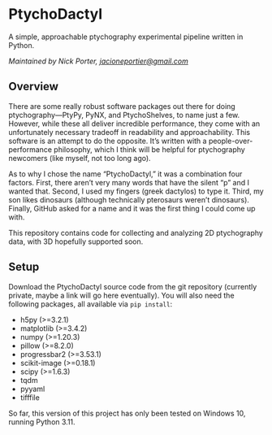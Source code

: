 # PtychoDactyl
A simple, approachable ptychography experimental pipeline written in Python.

*Maintained by Nick Porter, jacioneportier@gmail.com*

## Overview
There are some really robust software packages out there for doing ptychography—PtyPy, PyNX, and PtychoShelves, to name just a few. However, while these all deliver incredible performance, they come with an unfortunately necessary tradeoff in readability and approachability. This software is an attempt to do the opposite. It’s written with a people-over-performance philosophy, which I think will be helpful for ptychography newcomers (like myself, not too long ago).

As to why I chose the name “PtychoDactyl,” it was a combination four factors. First, there aren’t very many words that have the silent “p” and I wanted that. Second, I used my fingers (greek dactylos) to type it. Third, my son likes dinosaurs (although technically pterosaurs weren’t dinosaurs). Finally, GitHub asked for a name and it was the first thing I could come up with.

This repository contains code for collecting and analyzing 2D ptychography data, with 3D hopefully supported soon. 

## Setup
Download the PtychoDactyl source code from the git repository (currently private, maybe a link will go here eventually). You will also need the following packages, all available via `pip install`:
*  h5py (>=3.2.1)
*  matplotlib (>=3.4.2)
*  numpy (>=1.20.3)
*  pillow (>=8.2.0)
*  progressbar2 (>=3.53.1)
*  scikit-image (>=0.18.1)
*  scipy (>=1.6.3)
*  tqdm
*  pyyaml
*  tifffile

So far, this version of this project has only been tested on Windows 10, running Python 3.11.
